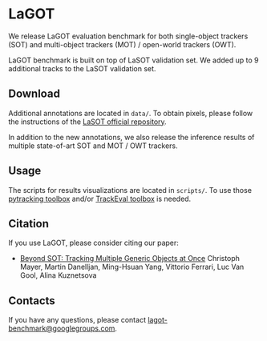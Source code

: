 # LaGOT

We release LaGOT evaluation benchmark for both single-object trackers (SOT) and multi-object trackers (MOT) / open-world trackers (OWT).

LaGOT benchmark is built on top of LaSOT validation set. We added up to 9
additional tracks to the LaSOT validation set.


## Download

Additional annotations are located in `data/`.
To obtain pixels, please follow the instructions of the [LaSOT official
repository](https://vision.cs.stonybrook.edu/~lasot/download.html). 

In addition to the new annotations, we also release the inference results of
multiple state-of-art SOT and MOT / OWT trackers.

## Usage

The scripts for results visualizations are located in `scripts/`.
To use those [pytracking toolbox](https://github.com/visionml/pytracking) and/or [TrackEval toolbox](https://github.com/JonathonLuiten/TrackEval) is needed.

## Citation

If you use LaGOT, please consider citing our paper:

- [Beyond SOT: Tracking Multiple Generic Objects at Once](https://arxiv.org/abs/2212.11920) 
  Christoph Mayer, Martin Danelljan, Ming-Hsuan Yang, Vittorio Ferrari, Luc Van Gool, Alina Kuznetsova

## Contacts

If you have any questions, please contact
[lagot-benchmark@googlegroups.com](mailto:lagot-benchmark@googlegroups.com).
